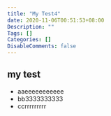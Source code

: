 ```yaml
---
title: "My Test4"
date: 2020-11-06T00:51:53+08:00
Description: ""
Tags: []
Categories: []
DisableComments: false
---
```

## my test
* aaeeeeeeeeeee
* bb3333333333
* ccrrrrrrrrr
